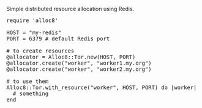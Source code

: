 Simple distributed resource allocation using Redis.

<pre>
require 'alloc8'

HOST = "my-redis"
PORT = 6379 # default Redis port

# to create resources
@allocator = Alloc8::Tor.new(HOST, PORT)
@allocator.create("worker", "worker1.my.org")
@allocator.create("worker", "worker2.my.org")

# to use them
Alloc8::Tor.with_resource("worker", HOST, PORT) do |worker|
  # something
end
</pre>